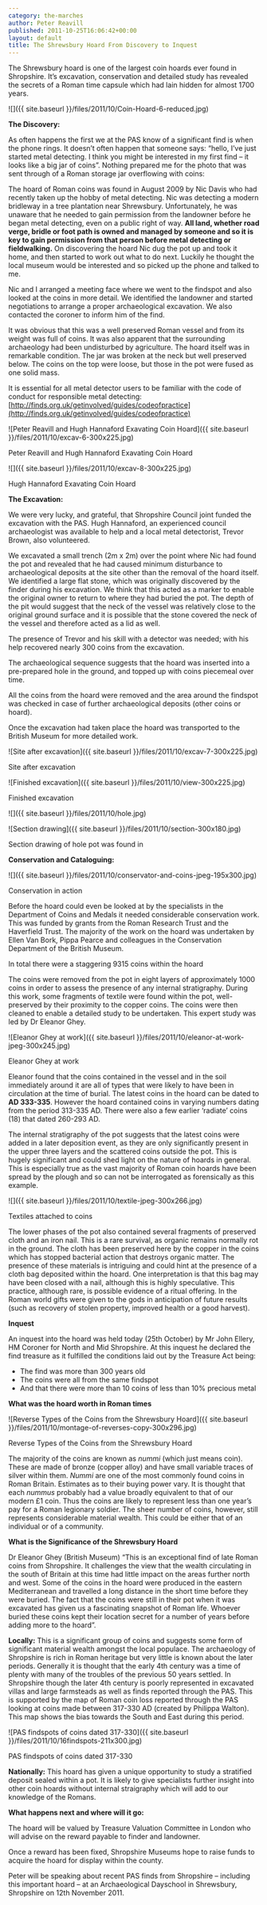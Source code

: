 ```yaml
---
category: the-marches
author: Peter Reavill
published: 2011-10-25T16:06:42+00:00
layout: default
title: The Shrewsbury Hoard From Discovery to Inquest
---
```


The Shrewsbury hoard is one of the largest coin hoards ever found in Shropshire. It’s excavation, conservation and detailed study has revealed the secrets of a Roman time capsule which had lain hidden for almost 1700 years.

![]({{ site.baseurl }}/files/2011/10/Coin-Hoard-6-reduced.jpg)

**The Discovery:**

As often happens the first we at the PAS know of a significant find is when the phone rings. It doesn’t often happen that someone says: “hello, I’ve just started metal detecting. I think you might be interested in my first find – it looks like a big jar of coins”. Nothing prepared me for the photo that was sent through of a Roman storage jar overflowing with coins:

The hoard of Roman coins was found in August 2009 by Nic Davis who had recently taken up the hobby of metal detecting. Nic was detecting a modern bridleway in a tree plantation near Shrewsbury. Unfortunately, he was unaware that he needed to gain permission from the landowner before he began metal detecting, even on a public right of way. **All land, whether road verge, bridle or foot path is owned and managed by someone and so it is key to gain permission from that person before metal detecting or fieldwalking.** On discovering the hoard Nic dug the pot up and took it home, and then started to work out what to do next. Luckily he thought the local museum would be interested and so picked up the phone and talked to me.

Nic and I arranged a meeting face where we went to the findspot and also looked at the coins in more detail. We identified the landowner and started negotiations to arrange a proper archaeological excavation. We also contacted the coroner to inform him of the find.

It was obvious that this was a well preserved Roman vessel and from its weight was full of coins. It was also apparent that the surrounding archaeology had been undisturbed by agriculture. The hoard itself was in remarkable condition. The jar was broken at the neck but well preserved below. The coins on the top were loose, but those in the pot were fused as one solid mass.

It is essential for all metal detector users to be familiar with the code of conduct for responsible metal detecting: [http://finds.org.uk/getinvolved/guides/codeofpractice](http://finds.org.uk/getinvolved/guides/codeofpractice)

![Peter Reavill and Hugh Hannaford Exavating Coin Hoard]({{ site.baseurl }}/files/2011/10/excav-6-300x225.jpg)

Peter Reavill and Hugh Hannaford Exavating Coin Hoard

![]({{ site.baseurl }}/files/2011/10/excav-8-300x225.jpg)

Hugh Hannaford Exavating Coin Hoard

**The Excavation:**

We were very lucky, and grateful, that Shropshire Council joint funded the excavation with the PAS. Hugh Hannaford, an experienced council archaeologist was available to help and a local metal detectorist, Trevor Brown, also volunteered.

We excavated a small trench (2m x 2m) over the point where Nic had found the pot and revealed that he had caused minimum disturbance to archaeological deposits at the site other than the removal of the hoard itself. We identified a large flat stone, which was originally discovered by the finder during his excavation. We think that this acted as a marker to enable the original owner to return to where they had buried the pot. The depth of the pit would suggest that the neck of the vessel was relatively close to the original ground surface and it is possible that the stone covered the neck of the vessel and therefore acted as a lid as well.

The presence of Trevor and his skill with a detector was needed; with his help recovered nearly 300 coins from the excavation.

The archaeological sequence suggests that the hoard was inserted into a pre-prepared hole in the ground, and topped up with coins piecemeal over time.

All the coins from the hoard were removed and the area around the findspot was checked in case of further archaeological deposits (other coins or hoard).

Once the excavation had taken place the hoard was transported to the British Museum for more detailed work.

![Site after excavation]({{ site.baseurl }}/files/2011/10/excav-7-300x225.jpg)

Site after excavation

![Finished excavation]({{ site.baseurl }}/files/2011/10/view-300x225.jpg)

Finished excavation

![]({{ site.baseurl }}/files/2011/10/hole.jpg)

![Section drawing]({{ site.baseurl }}/files/2011/10/section-300x180.jpg)

Section drawing of hole pot was found in

**Conservation and Cataloguing:**

![]({{ site.baseurl }}/files/2011/10/conservator-and-coins-jpeg-195x300.jpg)

Conservation in action

Before the hoard could even be looked at by the specialists in the Department of Coins and Medals it needed considerable conservation work. This was funded by grants from the Roman Research Trust and the Haverfield Trust. The majority of the work on the hoard was undertaken by Ellen Van Bork, Pippa Pearce and colleagues in the Conservation Department of the British Museum.

In total there were a staggering 9315 coins within the hoard

The coins were removed from the pot in eight layers of approximately 1000 coins in order to assess the presence of any internal stratigraphy. During this work, some fragments of textile were found within the pot, well-preserved by their proximity to the copper coins. The coins were then cleaned to enable a detailed study to be undertaken. This expert study was led by Dr Eleanor Ghey.

![Eleanor Ghey at work]({{ site.baseurl }}/files/2011/10/eleanor-at-work-jpeg-300x245.jpg)

Eleanor Ghey at work

Eleanor found that the coins contained in the vessel and in the soil immediately around it are all of types that were likely to have been in circulation at the time of burial. The latest coins in the hoard can be dated to **AD 333-335**. However the hoard contained coins in varying numbers dating from the period 313-335 AD. There were also a few earlier ‘radiate’ coins (18) that dated 260-293 AD.

The internal stratigraphy of the pot suggests that the latest coins were added in a later deposition event, as they are only significantly present in the upper three layers and the scattered coins outside the pot. This is hugely significant and could shed light on the nature of hoards in general. This is especially true as the vast majority of Roman coin hoards have been spread by the plough and so can not be interrogated as forensically as this example.

![]({{ site.baseurl }}/files/2011/10/textile-jpeg-300x266.jpg)

Textiles attached to coins

The lower phases of the pot also contained several fragments of preserved cloth and an iron nail. This is a rare survival, as organic remains normally rot in the ground. The cloth has been preserved here by the copper in the coins which has stopped bacterial action that destroys organic matter. The presence of these materials is intriguing and could hint at the presence of a cloth bag deposited within the hoard. One interpretation is that this bag may have been closed with a nail, although this is highly speculative. This practice, although rare, is possible evidence of a ritual offering. In the Roman world gifts were given to the gods in anticipation of future results (such as recovery of stolen property, improved health or a good harvest).

**Inquest**

An inquest into the hoard was held today (25th October) by Mr John Ellery, HM Coroner for North and Mid Shropshire. At this inquest he declared the find treasure as it fulfilled the conditions laid out by the Treasure Act being:

*   The find was more than 300 years old
*   The coins were all from the same findspot
*   And that there were more than 10 coins of less than 10% precious metal

**What was the hoard worth in Roman times**

![Reverse Types of the Coins from the Shrewsbury Hoard]({{ site.baseurl }}/files/2011/10/montage-of-reverses-copy-300x296.jpg)

Reverse Types of the Coins from the Shrewsbury Hoard

The majority of the coins are known as _nummi_ (which just means coin). These are made of bronze (copper alloy) and have small variable traces of silver within them. _Nummi_ are one of the most commonly found coins in Roman Britain. Estimates as to their buying power vary. It is thought that each _nummus_ probably had a value broadly equivalent to that of our modern £1 coin. Thus the coins are likely to represent less than one year’s pay for a Roman legionary soldier. The sheer number of coins, however, still represents considerable material wealth. This could be either that of an individual or of a community.

**What is the Significance of the Shrewsbury Hoard**

Dr Eleanor Ghey (British Museum) “This is an exceptional find of late Roman coins from Shropshire. It challenges the view that the wealth circulating in the south of Britain at this time had little impact on the areas further north and west. Some of the coins in the hoard were produced in the eastern Mediterranean and travelled a long distance in the short time before they were buried. The fact that the coins were still in their pot when it was excavated has given us a fascinating snapshot of Roman life. Whoever buried these coins kept their location secret for a number of years before adding more to the hoard”.

**Locally:** This is a significant group of coins and suggests some form of significant material wealth amongst the local populace. The archaeology of Shropshire is rich in Roman heritage but very little is known about the later periods. Generally it is thought that the early 4th century was a time of plenty with many of the troubles of the previous 50 years settled. In Shropshire though the later 4th century is poorly represented in excavated villas and large farmsteads as well as finds reported through the PAS. This is supported by the map of Roman coin loss reported through the PAS looking at coins made between 317-330 AD (created by Philippa Walton). This map shows the bias towards the South and East during this period.

![PAS findspots of coins dated 317-330]({{ site.baseurl }}/files/2011/10/16findspots-211x300.jpg)

PAS findspots of coins dated 317-330

**Nationally:** This hoard has given a unique opportunity to study a stratified deposit sealed within a pot. It is likely to give specialists further insight into other coin hoards without internal straigraphy which will add to our knowledge of the Romans.

**What happens next and where will it go:**

The hoard will be valued by Treasure Valuation Committee in London who will advise on the reward payable to finder and landowner.

Once a reward has been fixed, Shropshire Museums hope to raise funds to acquire the hoard for display within the county.

Peter will be speaking about recent PAS finds from Shropshire – including this important hoard – at an Archaeological Dayschool in Shrewsbury, Shropshire on 12th November 2011.
